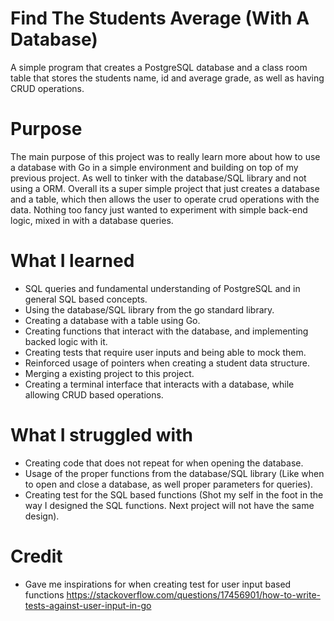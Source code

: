 # Find The Students Average (With A Database)

A simple program that creates a PostgreSQL database and a class room table that stores the students name, id and average grade, as well as having CRUD operations.

# Purpose

The main purpose of this project was to really learn more about how to use a database with Go in a simple environment and building on top of my previous project. As well to tinker with
the database/SQL library and not using a ORM. Overall its a super simple project that just creates a database and a table, which then allows the user to operate crud operations with the data. Nothing too fancy just wanted to experiment with simple back-end logic, mixed in with a database queries.  


# What I learned

- SQL queries and fundamental understanding of PostgreSQL and in general SQL based concepts.
- Using the database/SQL library from the go standard library.
- Creating a database with a table using Go.
- Creating functions that interact with the database, and implementing backed logic with it.
- Creating tests that require user inputs and being able to mock them.
- Reinforced usage of pointers when creating a student data structure.
- Merging a existing project to this project.
- Creating a terminal interface that interacts with a database, while allowing CRUD based operations.

# What I struggled with

- Creating code that does not repeat for when opening the database.
- Usage of the proper functions from the database/SQL library (Like when to open and close a database, as well proper parameters for queries).
- Creating test for the SQL based functions (Shot my self in the foot in the way I designed the SQL functions. Next project will not have the same design).

# Credit

- Gave me inspirations for when creating test for user input based functions https://stackoverflow.com/questions/17456901/how-to-write-tests-against-user-input-in-go
